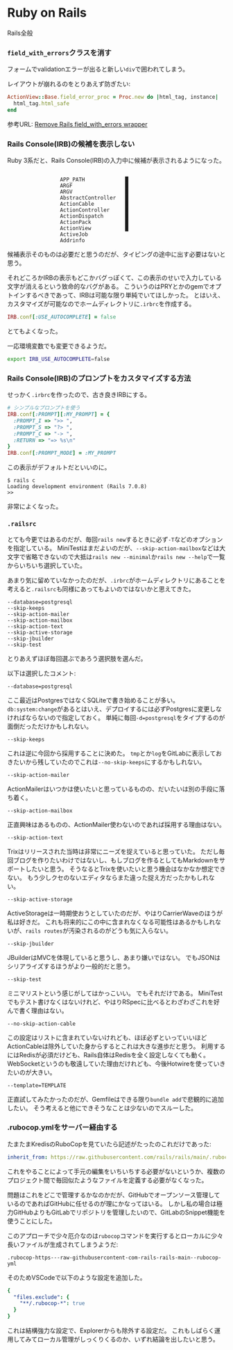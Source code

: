 # Ruby on Rails

Rails全般

### `field_with_errors`クラスを消す

フォームでvalidationエラーが出ると新しい`div`で囲われてしまう。

レイアウトが崩れるのをとりあえず防ぎたい:

```ruby
ActionView::Base.field_error_proc = Proc.new do |html_tag, instance|
  html_tag.html_safe
end
```

参考URL: [Remove Rails field_with_errors wrapper](https://coderwall.com/p/s-zwrg/remove-rails-field_with_errors-wrapper)

### Rails Console(IRB)の候補を表示しない

Ruby 3系だと、Rails Console(IRB)の入力中に候補が表示されるようになった。

```text title=""

                 APP_PATH             █
                 ARGF                 █
                 ARGV                 █
                 AbstractController   █
                 ActionCable          █
                 ActionController     █
                 ActionDispatch       █
                 ActionPack           █
                 ActionView           █
                 ActiveJob
                 Addrinfo
```

候補表示そのものは必要だと思うのだが、タイピングの途中に出す必要はないと思う。

それどころかIRBの表示もどこかバグっぽくて、この表示のせいで入力している文字が消えるという致命的なバグがある。
こういうのはPRYとかのgemでオプトインするべきであって、IRBは可能な限り単純でいてほしかった。
とはいえ、カスタマイズが可能なのでホームディレクトリに`.irbrc`を作成する。

```ruby title="~/.irbrc"
IRB.conf[:USE_AUTOCOMPLETE] = false
```

とてもよくなった。

一応環境変数でも変更できるようだ。

```bash title="~/.bashrc"
export IRB_USE_AUTOCOMPLETE=false
```

### Rails Console(IRB)のプロンプトをカスタマイズする方法

せっかく`.irbrc`を作ったので、古き良きIRBにする。

```ruby title="~/.irbrc"
# シンプルなプロンプトを使う
IRB.conf[:PROMPT][:MY_PROMPT] = {
  :PROMPT_I => ">> ",
  :PROMPT_S => "?> ",
  :PROMPT_C => "-> ",
  :RETURN => "=> %s\n"
}
IRB.conf[:PROMPT_MODE] = :MY_PROMPT
```

この表示がデフォルトだといいのに。

```text title=""
$ rails c
Loading development environment (Rails 7.0.8)
>>
```

非常によくなった。

### `.railsrc`

とても今更ではあるのだが、毎回`rails new`するときに必ず`-T`などのオプションを指定している。
MiniTestはまだよいのだが、`--skip-action-mailbox`などは大文字で省略できないので大抵は`rails new --minimal`か`rails new --help`で一覧からいちいち選択していた。

あまり気に留めていなかったのだが、`.irbrc`がホームディレクトリにあることを考えると`.railsrc`も同様にあってもよいのではないかと思えてきた。

```text title="~/.railsrc"
--database=postgresql
--skip-keeps
--skip-action-mailer
--skip-action-mailbox
--skip-action-text
--skip-active-storage
--skip-jbuilder
--skip-test
```

とりあえずほぼ毎回選ぶであろう選択肢を選んだ。

以下は選択したコメント:

`--database=postgresql`

ここ最近はPostgresではなくSQLiteで書き始めることが多い。
`db:system:change`があるとはいえ、デプロイするには必ずPostgresに変更しなければならないので指定しておく。
単純に毎回`-d=postgresql`をタイプするのが面倒だっただけかもしれない。

`--skip-keeps`

これは逆に今回から採用することに決めた。
`tmp`とか`log`をGitLabに表示しておきたいから残していたのでこれは`--no-skip-keeps`にするかもしれない。

`--skip-action-mailer`

ActionMailerはいつかは使いたいと思っているものの、だいたいは別の手段に落ち着く。

`--skip-action-mailbox`

正直興味はあるものの、ActionMailer使わないのであれば採用する理由はない。

`--skip-action-text`

Trixはリリースされた当時は非常にニーズを捉えていると思っていた。
ただし毎回ブログを作りたいわけではないし、もしブログを作るとしてもMarkdownをサポートしたいと思う。
そうなるとTrixを使いたいと思う機会はなかなか想定できない。
もう少しクセのないエディタならまた違った捉え方だったかもしれない。

`--skip-active-storage`

ActiveStorageは一時期使おうとしていたのだが、やはりCarrierWaveのほうが私は好きだ。
これも将来的にこの中に含まれなくなる可能性はあるかもしれないが、`rails routes`が汚染されるのがどうも気に入らない。

`--skip-jbuilder`

JBuilderはMVCを体現していると思うし、あまり嫌いではない。
でもJSONはシリアライズするほうがより一般的だと思う。

`--skip-test`

ミニマリストという感じがしてはかっこいい。
でもそれだけである。
MiniTestでもテスト書けなくはないけれど、やはりRSpecに比べるとわざわざこれを好んで書く理由はない。

`--no-skip-action-cable`

この設定はリストに含まれていないけれども、ほぼ必ずといっていいほどActionCableは除外していた身からするとこれは大きな進歩だと思う。
利用するにはRedisが必須だけども、Rails自体はRedisを全く設定しなくても動く。
WebSocketというのも敬遠していた理由だけれども、今後Hotwireを使っていきたいのが大きい。

`--template=TEMPLATE`

正直試してみたかったのだが、Gemfileはできる限り`bundle add`で悲観的に追加したい。
そう考えると他にできそうなことは少ないのでスルーした。

### .rubocop.ymlをサーバー経由する

たまたまKredisのRuboCopを見ていたら記述がたったのこれだけであった:

```yaml title=".rubocop.yml"
inherit_from: https://raw.githubusercontent.com/rails/rails/main/.rubocop.yml
```

これをやることによって手元の編集をいちいちする必要がないというか、複数のプロジェクト間で毎回似たようなファイルを定義する必要がなくなった。

問題はこれをどこで管理するかなのかだが、GitHubでオープンソース管理しているのであればGitHubに任せるのが理にかなってはいる。
しかし私の場合は極力GitHubよりもGitLabでリポジトリを管理したいので、GitLabのSnippet機能を使うことにした。

このアプローチで少々厄介なのは`rubocop`コマンドを実行するとローカルに少々長いファイルが生成されてしまうようだ:

```text title=""
.rubocop-https---raw-githubusercontent-com-rails-rails-main--rubocop-yml
```

そのためVSCodeで以下のような設定を追加した。

```yaml title="settings.json"
{
  "files.exclude": {
    "**/.rubocop-*": true
  }
}
```

これは結構強力な設定で、Explorerからも除外する設定だ。
これもしばらく運用してみてローカル管理がしっくりくるのか、いずれ結論を出したいと思う。